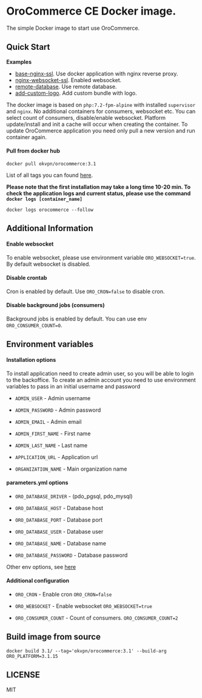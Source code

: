 # OroCommerce CE Docker image.

The simple Docker image to start use OroCommerce.

## Quick Start

**Examples**

* [base-nginx-ssl](examples/01-basic-nginx-ssl). Use docker application with nginx reverse proxy.
* [nginx-websocket-ssl](examples/02-nginx-websocket-ssl). Enabled websocket.
* [remote-database](examples/03-remote-database). Use remote database.
* [add-custom-logo](examples/04-add-custom-logo). Add custom bundle with logo.

The docker image is based on `php:7.2-fpm-alpine` with installed `supervisor` and `nginx`.
No additional containers for consumers, websocket etc. You can select count of consumers,
disable/enable websocket. Platform update/install and init a cache will occur when creating the container.
To update OroCommerce application you need only pull a new version and run container again.

#### Pull from docker hub

```
docker pull okvpn/orocommerce:3.1
```

List of all tags you can found [here](https://hub.docker.com/r/okvpn/orocommerce).

**Please note that the first installation may take a long time 10-20 min. 
To check the application logs and current status, please 
use the command `docker logs [container_name]`**

```
docker logs orocommerce --follow
```

## Additional Information

#### Enable websocket
To enable websocket, please use environment variable `ORO_WEBSOCKET=true`. By default websocket is disabled.

#### Disable crontab
Cron is enabled by default. Use `ORO_CRON=false` to disable cron.

#### Disable background jobs (consumers)
Background jobs is enabled by default. You can use env `ORO_CONSUMER_COUNT=0`.  

## Environment variables 

#### Installation options
To install application need to create admin user, so you will be able to login to the backoffice. 
To create an admin account you need to use environment variables to pass in an initial username and password

* `ADMIN_USER` - Admin username

* `ADMIN_PASSWORD` - Admin password

* `ADMIN_EMAIL` - Admin email

* `ADMIN_FIRST_NAME` - First name

* `ADMIN_LAST_NAME` - Last name

* `APPLICATION_URL` - Application url

* `ORGANIZATION_NAME` - Main organization name

#### parameters.yml options 

* `ORO_DATABASE_DRIVER` - (pdo_pgsql, pdo_mysql)

* `ORO_DATABASE_HOST` - Database host 

* `ORO_DATABASE_PORT` - Database port 

* `ORO_DATABASE_USER` - Database user

* `ORO_DATABASE_NAME` - Database name 

* `ORO_DATABASE_PASSWORD` - Database password

Other env options, see [here](3.1/php/env-map.php)

#### Additional configuration

* `ORO_CRON` - Enable cron `ORO_CRON=false`

* `ORO_WEBSOCKET` - Enable websocket `ORO_WEBSOCKET=true`

* `ORO_CONSUMER_COUNT` - Count of consumers. `ORO_CONSUMER_COUNT=2`

## Build image from source

```
docker build 3.1/ --tag='okvpn/orocommerce:3.1' --build-arg ORO_PLATFORM=3.1.15
```

## LICENSE

MIT
